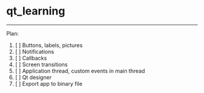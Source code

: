 # qt_learning

***

Plan:
1. [ ] Buttons, labels, pictures
2. [ ] Notifications
3. [ ] Callbacks
4. [ ] Screen transitions
5. [ ] Application thread, custom events in main thread
6. [ ] Qt designer
7. [ ] Export app to binary file
